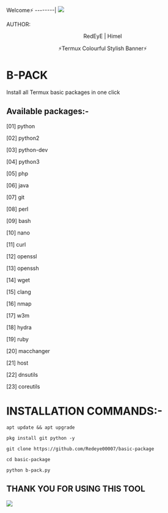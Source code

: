 
<p align="center">


Welcome⚡
--------|
![](https://media.tenor.com/iVCiM9W7cvYAAAAd/welcome.gif)



AUTHOR:
<p align="center">
 RedEyE | Himel 

</br>
<p align="center">
      ⚡Termux Colourful Stylish Banner⚡

</p>
  

# B-PACK
Install all Termux basic packages in one click 

## Available packages:-

[01] python

[02] python2

[03] python-dev

[04] python3

[05] php

[06] java

[07] git

[08] perl

[09] bash

[10] nano

[11] curl

[12] openssl

[13] openssh

[14] wget

[15] clang

[16] nmap

[17] w3m

[18] hydra

[19] ruby

[20] macchanger

[21] host

[22] dnsutils

[23] coreutils

# INSTALLATION COMMANDS:-
```
apt update && apt upgrade

pkg install git python -y

git clone https://github.com/Redeye00007/basic-package

cd basic-package

python b-pack.py
```
## THANK YOU FOR USING THIS TOOL

![](https://komarev.com/ghpvc/?username=Achik-Ahmed&style=flat-square)
